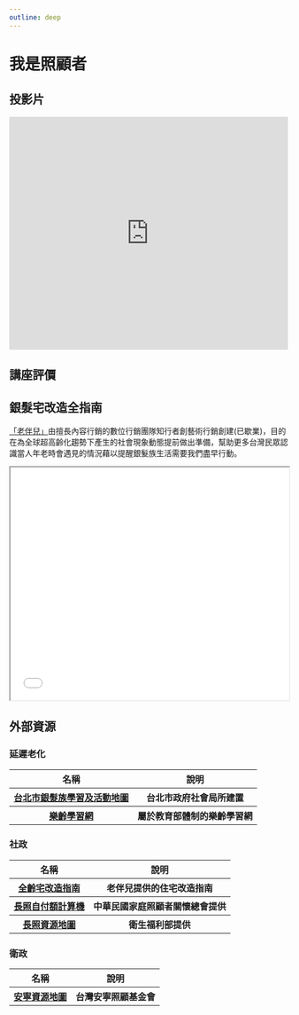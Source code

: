 ```yaml
---
outline: deep
---
```


# 我是照顧者

## 投影片

<iframe src="https://docs.google.com/presentation/d/e/2PACX-1vR1PYi7FxCz4yIF4VV2aoOG65uv1Hp8aF6KkiIrLmz77_1_qCH4DLkIidCvhqG6Ak-SDeyBeDyD-poh/embed?start=false&loop=false&delayms=3000" frameborder="0" width="100%" height="420" allowfullscreen="true" mozallowfullscreen="true" webkitallowfullscreen="true"></iframe>

## 講座評價

<!-- <iframe src="https://docs.google.com/spreadsheets/d/e/2PACX-1vQ4RgwEbm8mpZj2WjBHdBYYrNTzSfqWi64Qhc3FTB_l7ol9YO4Vf-E0IA88hD02mcp15GI5M-aBlhLS/pubhtml?widget=true&amp;headers=false" width="100%" height="420"></iframe> -->

## 銀髮宅改造全指南

<a href="https://www.crew.com.tw/" target="_blank">「老伴兒」</a>由擅長內容行銷的數位行銷團隊知行者創藝術行銷創建(已歇業)，目的在為全球超高齡化趨勢下產生的社會現象動態提前做出準備，幫助更多台灣民眾認識當人年老時會遇見的情況藉以提醒銀髮族生活需要我們盡早行動。

<iframe src="/carer/銀髮宅改造全指南.pdf" width="100%" height="420"></iframe>

## 外部資源

### 延遲老化

<table>
    <thead>
        <tr>
            <th>名稱</th>
            <th>說明</th>
        </tr>
    </thead>
    <tbody>
        <tr>
            <th>
                <a href="https://www.crew.com.tw/topics/senior-friendly-home-modification-guide/" target="_blank">台北市銀髮族學習及活動地圖</a>
            </th>
            <th>台北市政府社會局所建置</th>
        </tr>
        <tr>
            <th>
                <a href="https://www.crew.com.tw/topics/senior-friendly-home-modification-guide/" target="_blank">樂齡學習網</a>
            </th>
            <th>屬於教育部體制的樂齡學習網</th>
        </tr>
    </tbody>
</table>

### 社政

<table>
    <thead>
        <tr>
            <th>名稱</th>
            <th>說明</th>
        </tr>
    </thead>
    <tbody>
        <tr>
            <th>
                <a href="https://www.crew.com.tw/topics/senior-friendly-home-modification-guide/" target="_blank">全齡宅改造指南</a>
            </th>
            <th>老伴兒提供的住宅改造指南</th>
        </tr>
        <tr>
            <th>
                <a href="https://www.familycares.com.tw/try.php" target="_blank">長照自付額計算機</a>
            </th>
            <th>中華民國家庭照顧者關懷總會提供</th>
        </tr>
        <tr>
            <th>
                <a href="https://ltcpap.mohw.gov.tw/public/index.html" target="_blank">長照資源地圖</a>
            </th>
            <th>衛生福利部提供</th>
        </tr>
    </tbody>
</table>

### 衛政

<table>
    <thead>
        <tr>
            <th>名稱</th>
            <th>說明</th>
        </tr>
    </thead>
    <tbody>
        <tr>
            <th>
                <a href="https://www.hospice.org.tw/resource" target="_blank">安寧資源地圖</a>
            </th>
            <th>台灣安寧照顧基金會</th>
        </tr>
    </tbody>
</table>

<!-- ## 延伸閱讀 -->

<!-- <Books :modelValue="bookGroup"></Books> -->

<script setup>

import Books from '../components/books.vue'
const bookGroup = [
    {
        id: '11100992522',
        name: '電腦選購、組裝與維護自己來（超值附贈346分鐘影音講解）',
        desc: `<p>自己組裝電腦？應該很難吧！我又不是工程師等級的高手。(你應該也是這麼想的吧！）</p>

<p>本書以市場為導向，與您分享各種硬體選購技巧與經驗，同時還解答了一些新手容易產生的疑問。這些都是選購時最基本且必須具備的知識，即使硬體元件改朝換代，從本書中所學習到的原則、流程、方法、經驗等等，也依然能夠幫助您快速吸收新知，滿足電腦配置、選購、組裝與安裝的需求。</p>`,
    },
]
</script>

